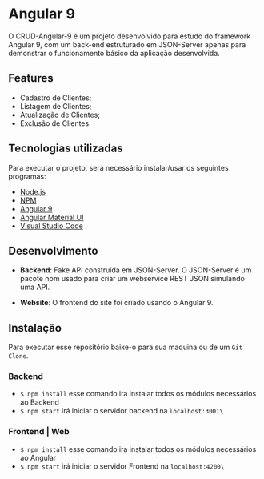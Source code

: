 # Angular 9
O CRUD-Angular-9 é um projeto desenvolvido para estudo do framework Angular 9, com um back-end estruturado em JSON-Server apenas para demonstrar o funcionamento básico da aplicação desenvolvida.


## Features

- Cadastro de Clientes;
- Listagem de Clientes;
- Atualização de Clientes;
- Exclusão de Clientes.


## Tecnologias utilizadas
Para executar o projeto, será necessário instalar/usar os seguintes programas:
* [Node.js](https://nodejs.org/en/download/)
* [NPM](https://www.npmjs.com/)
* [Angular 9](https://angular.io/)
* [Angular Material UI](https://material.angular.io/)
* [Visual Studio Code](https://code.visualstudio.com/download)

## Desenvolvimento
* **Backend**: Fake API construída em JSON-Server. O JSON-Server é um pacote npm usado para criar um webservice REST JSON simulando uma API.

* **Website**: O frontend do site foi criado usando o Angular 9.

## Instalação 

Para executar esse repositório baixe-o para sua maquina ou de um `Git Clone`.

### Backend 

- `$ npm install` esse comando ira instalar todos os módulos necessários ao Backend
-  `$ npm start` irá iniciar o servidor backend na `localhost:3001\` 

### Frontend | Web

- `$ npm install` esse comando ira instalar todos os módulos necessários ao Angular
-  `$ npm start` irá iniciar o servidor Frontend na `localhost:4200\` 

